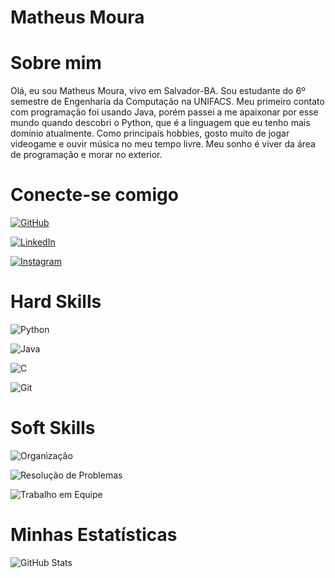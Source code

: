 # Matheus Moura

# Sobre mim
Olá, eu sou Matheus Moura, vivo em Salvador-BA. Sou estudante do 6º semestre de Engenharia da Computação na UNIFACS. Meu primeiro contato com programação foi usando Java, porém passei a me apaixonar por esse mundo quando descobri o Python, que é a linguagem que eu tenho mais domínio atualmente. Como principais hobbies, gosto muito de jogar videogame e ouvir música no meu tempo livre. Meu sonho é viver da área de programação e morar no exterior.

# Conecte-se comigo
[![GitHub](https://img.shields.io/badge/Github-4169E1?style=for-the-badge&logo=github&logoColor=black)](https://github.com/MatheusMStorm) 

[![LinkedIn](https://img.shields.io/badge/Linkedin-4169E1?style=for-the-badge&logo=linkedin&logoColor=black)](https://www.linkedin.com/in/matheus-moura-rodrigues-costa/)

[![Instagram](https://img.shields.io/badge/Instagram-4169E1?style=for-the-badge&logo=instagram&logoColor=black)](https://www.instagram.com/matheus.moura19/)

# Hard Skills
![Python](https://img.shields.io/badge/Python-4169E1?style=for-the-badge&logo=python&logoColor=black) 

![Java](https://img.shields.io/badge/Java-4169E1?style=for-the-badge&logo=java&logoColor=black)

![C](https://img.shields.io/badge/C-4169E1?style=for-the-badge&logo=c&logoColor=black)

![Git](https://img.shields.io/badge/Git-4169E1?style=for-the-badge&logo=git&logoColor=black)

# Soft Skills
![Organização](https://img.shields.io/badge/Organização-4169E1?style=for-the-badge) 

![Resolução de Problemas](https://img.shields.io/badge/Resolu%C3%A7%C3%A3o%20de%20Problemas-4169E1?style=for-the-badge)

![Trabalho em Equipe](https://img.shields.io/badge/Trabalho%20em%20Equipe-4169E1?style=for-the-badge)

# Minhas Estatísticas
![GitHub Stats](https://github-readme-stats.vercel.app/api?username=matheusmstorm&theme=transparent&bg_color=4169E1&border_color=000&show_icons=true&icon_color=000&title_color=000&text_color=FFF)
